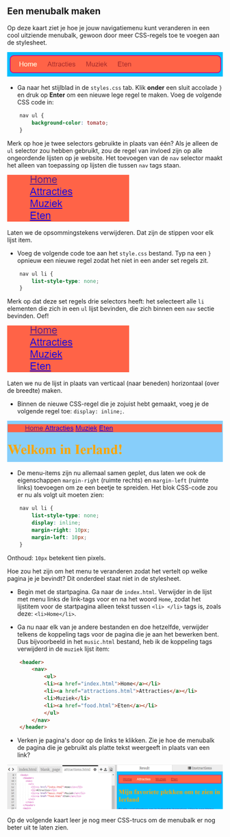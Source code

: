 ## Een menubalk maken

Op deze kaart ziet je hoe je jouw navigatiemenu kunt veranderen in een cool uitziende menubalk, gewoon door meer CSS-regels toe te voegen aan de stylesheet.

![Example of a menu bar](images/egCoolMenuBar.png)

- Ga naar het stijlblad in de `styles.css` tab. Klik **onder** een sluit accolade `}` en druk op **Enter** om een ​​nieuwe lege regel te maken. Voeg de volgende CSS code in:

```css
    nav ul {
        background-color: tomato;
    }
```

Merk op hoe je twee selectors gebruikte in plaats van één? Als je alleen de `ul` selector zou hebben gebruikt, zou de regel van invloed zijn op alle ongeordende lijsten op je website. Het toevoegen van de `nav` selector maakt het alleen van toepassing op lijsten die tussen `nav` tags staan.

![List with red background](images/egMenuBarFirstStyle.png)

Laten we de opsommingstekens verwijderen. Dat zijn de stippen voor elk lijst item.

- Voeg de volgende code toe aan het `style.css` bestand. Typ na een `}` opnieuw een nieuwe regel zodat het niet in een ander set regels zit.

```css
    nav ul li {
        list-style-type: none;
    }
```

Merk op dat deze set regels drie selectors heeft: het selecteert alle `li` elementen die zich in een `ul` lijst bevinden, die zich binnen een `nav` sectie bevinden. Oef!

![List with bullet points removed](images/egMenuBarNoBullets.png)

Laten we nu de lijst in plaats van verticaal (naar beneden) horizontaal (over de breedte) maken.

- Binnen de nieuwe CSS-regel die je zojuist hebt gemaakt, voeg je de volgende regel toe: `display: inline;`.

![](images/egMenuBarInline.png)

- De menu-items zijn nu allemaal samen geplet, dus laten we ook de eigenschappen `margin-right` (ruimte rechts) en `margin-left` (ruimte links) toevoegen om ze een beetje te spreiden. Het blok CSS-code zou er nu als volgt uit moeten zien:

```css
    nav ul li {
        list-style-type: none;
        display: inline;
        margin-right: 10px;
        margin-left: 10px;
    }
```

Onthoud: `10px` betekent tien pixels.

Hoe zou het zijn om het menu te veranderen zodat het vertelt op welke pagina je je bevindt? Dit onderdeel staat niet in de stylesheet.

- Begin met de startpagina. Ga naar de `index.html`. Verwijder in de lijst met menu links de link-tags voor en na het woord `Home`, zodat het lijstitem voor de startpagina alleen tekst tussen `<li> </li>` tags is, zoals deze: `<li>Home</li>`.

- Ga nu naar elk van je andere bestanden en doe hetzelfde, verwijder telkens de koppeling tags voor de pagina die je aan het bewerken bent. Dus bijvoorbeeld in het `music.html` bestand, heb ik de koppeling tags verwijderd in de `muziek` lijst item:

```html
    <header>
        <nav>
            <ul>
            <li><a href="index.html">Home</a></li>
            <li><a href="attractions.html">Attracties</a></li>
            <li>Muziek</li>
            <li><a href="food.html">Eten</a></li>
            </ul>
        </nav>
    </header>
```

- Verken je pagina's door op de links te klikken. Zie je hoe de menubalk de pagina die je gebruikt als platte tekst weergeeft in plaats van een link? 

![Example of menu bar highlighting current page](images/egMenuBarOnPage.png)

Op de volgende kaart leer je nog meer CSS-trucs om de menubalk er nog beter uit te laten zien.